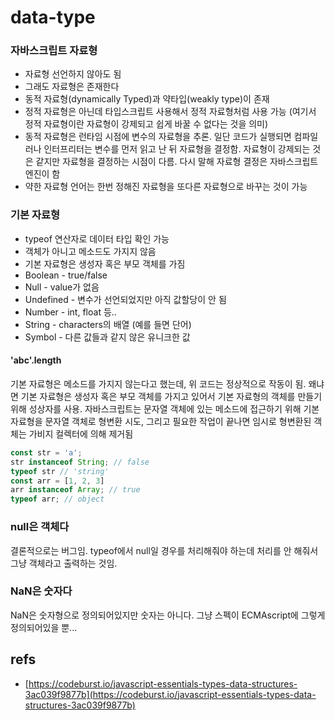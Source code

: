# data-type

### 자바스크립트 자료형

* 자료형 선언하지 않아도 됨
* 그래도 자료형은 존재한다
* 동적 자료형\(dynamically Typed\)과 약타입\(weakly type\)이 존재
* 정적 자료형은 아닌데 타입스크립트 사용해서 정적 자료형처럼 사용 가능 \(여기서 정적 자료형이란 자료형이 강제되고 쉽게 바꿀 수 없다는 것을 의미\)
* 동적 자료형은 런타임 시점에 변수의 자료형을 추론. 일단 코드가 실행되면 컴파일러나 인터프리터는 변수를 먼저 읽고 난 뒤 자료형을 결정함. 자료형이 강제되는 것은 같지만 자료형을 결정하는 시점이 다름. 다시 말해 자료형 결정은 자바스크립트 엔진이 함
* 약한 자료형 언어는 한번 정해진 자료형을 또다른 자료형으로 바꾸는 것이 가능

### 기본 자료형

* typeof 연산자로 데이터 타입 확인 가능
* 객체가 아니고 메소드도 가지지 않음
* 기본 자료형은 생성자 혹은 부모 객체를 가짐
* Boolean - true/false
* Null - value가 없음
* Undefined - 변수가 선언되었지만 아직 값할당이 안 됨
* Number - int, float 등..
* String - characters의 배열 \(예를 들면 단어\)
* Symbol - 다른 값들과 같지 않은 유니크한 값

#### 'abc'.length

기본 자료형은 메소드를 가지지 않는다고 했는데, 위 코드는 정상적으로 작동이 됨. 왜냐면 기본 자료형은 생성자 혹은 부모 객체를 가지고 있어서 기본 자료형의 객체를 만들기 위해 성상자를 사용. 자바스크립트는 문자열 객체에 있는 메소드에 접근하기 위해 기본 자료형을 문자열 객체로 형변환 시도, 그리고 필요한 작업이 끝나면 임시로 형변환된 객체는 가비지 컬렉터에 의해 제거됨

```javascript
const str = 'a';
str instanceof String; // false
typeof str // 'string'
const arr = [1, 2, 3]
arr instanceof Array; // true
typeof arr; // object
```

### null은 객체다

결론적으로는 버그임. typeof에서 null일 경우를 처리해줘야 하는데 처리를 안 해줘서 그냥 객체라고 출력하는 것임.

### NaN은 숫자다

NaN은 숫자형으로 정의되어있지만 숫자는 아니다. 그냥 스펙이 ECMAscript에 그렇게 정의되어있을 뿐...

## refs

* [https://codeburst.io/javascript-essentials-types-data-structures-3ac039f9877b](https://codeburst.io/javascript-essentials-types-data-structures-3ac039f9877b)

